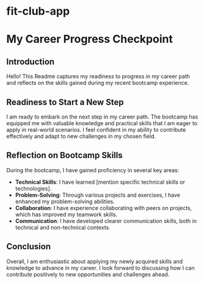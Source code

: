 # fit-club-app
# My Career Progress Checkpoint

## Introduction
Hello! This Readme captures my readiness to progress in my career path and reflects on the skills gained during my recent bootcamp experience.

## Readiness to Start a New Step
I am ready to embark on the next step in my career path. The bootcamp has equipped me with valuable knowledge and practical skills that I am eager to apply in real-world scenarios. I feel confident in my ability to contribute effectively and adapt to new challenges in my chosen field.

## Reflection on Bootcamp Skills
During the bootcamp, I have gained proficiency in several key areas:
- **Technical Skills**: I have learned [mention specific technical skills or technologies].
- **Problem-Solving**: Through various projects and exercises, I have enhanced my problem-solving abilities.
- **Collaboration**: I have experience collaborating with peers on projects, which has improved my teamwork skills.
- **Communication**: I have developed clearer communication skills, both in technical and non-technical contexts.

## Conclusion
Overall, I am enthusiastic about applying my newly acquired skills and knowledge to advance in my career. I look forward to discussing how I can contribute positively to new opportunities and challenges ahead.
